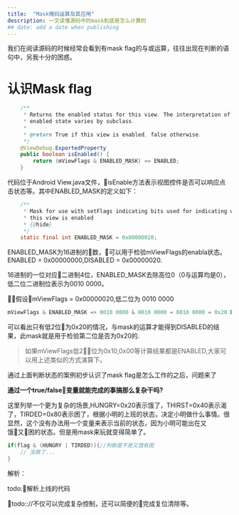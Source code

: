 ```yaml
---
title:  "Mask掩码运算及其应用"
description: 一文读懂源码中的mask到底是怎么计算的
## date: add a date when publishing
---
```


我们在阅读源码的时候经常会看到有mask flag的与或运算，往往出现在判断的语句中，另我十分的困惑。

# 认识Mask flag

```java
    /**
     * Returns the enabled status for this view. The interpretation of the
     * enabled state varies by subclass.
     *
     * @return True if this view is enabled, false otherwise.
     */
    @ViewDebug.ExportedProperty
    public boolean isEnabled() {
        return (mViewFlags & ENABLED_MASK) == ENABLED;
    }
```
代码位于Android View.java文件，isEnable方法表示视图控件是否可以响应点击状态等。其中ENABLED_MASK的定义如下：

```java
    /**
     * Mask for use with setFlags indicating bits used for indicating whether
     * this view is enabled
     * {@hide}
     */
    static final int ENABLED_MASK = 0x00000020;
```
ENABLED_MASK为16进制的数，可以用于检验mViewFlags的enabla状态。ENABLED = 0x00000000,DISABLED = 0x00000020.

16进制的一位对应二进制4位，ENABLED_MASK去除高位0（0与运算均是0），低二位二进制位表示为0010 0000。

假设mViewFlags = 0x00000020,低二位为 0010 0000

```java
mViewFlags & ENABLED_MASK => 0010 0000 & 0010 0000 = 0010 0000 = 0x20 DISABLED 
```

可以看出只有低2位为0x20的情况，与mask的运算才能得到DISABLED的结果，此mask就是用于检验第二位是否为0x20的.

> 如果mViewFlags低2位为0x10,0x00等计算结果都是ENABLED,大家可以用上述类似的方式演算下。

通过上面判断状态的案例初步认识了mask flag是怎么工作的之后，问题来了

<b>通过一个true/false变量就能完成的事搞那么复杂干吗?</b>

这里列举一个更为复杂的场景,HUNGRY=0x20表示饿了，THIRST=0x40表示渴了，TIRDED=0x80表示困了，根据小明的上班的状态，决定小明做什么事情。很显然，这个没有办法用一个变量来表示当前的状态，因为小明可能出在又饿又困的状态。但是用mask来玩就变得简单了。

```java
if(flag & (HUNGRY | TIRDED)){//判断是不是又饿有困
    // 没救了...
}
```

解析：

todo:解析上线的代码




todo:://不仅可以完成复杂控制，还可以简便的完成复位清除等。